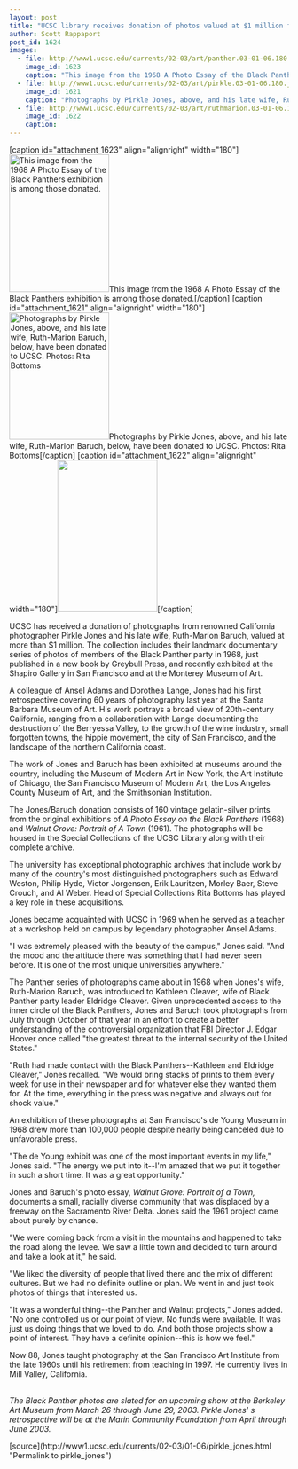 ```yaml
---
layout: post
title: "UCSC library receives donation of photos valued at $1 million from renowned California photographer Pirkle Jones"
author: Scott Rappaport
post_id: 1624
images:
  - file: http://www1.ucsc.edu/currents/02-03/art/panther.03-01-06.180.jpg
    image_id: 1623
    caption: "This image from the 1968 A Photo Essay of the Black Panthers exhibition is among those donated."
  - file: http://www1.ucsc.edu/currents/02-03/art/pirkle.03-01-06.180.jpg
    image_id: 1621
    caption: "Photographs by Pirkle Jones, above, and his late wife, Ruth-Marion Baruch, below, have been donated to UCSC. Photos: Rita Bottoms"
  - file: http://www1.ucsc.edu/currents/02-03/art/ruthmarion.03-01-06.180.jpg
    image_id: 1622
    caption: 
---
```


[caption id="attachment_1623" align="alignright" width="180"]<a href="http://localhost/mysite/wp-content/uploads/2003/01/panther.03-01-06.180.jpg"><img class="size-full wp-image-1623" src="http://localhost/mysite/wp-content/uploads/2003/01/panther.03-01-06.180.jpg" alt="This image from the 1968 A Photo Essay of the Black Panthers exhibition is among those donated." width="180" height="248" /></a>This image from the 1968 A Photo Essay of the Black Panthers exhibition is among those donated.[/caption]
[caption id="attachment_1621" align="alignright" width="180"]<a href="http://localhost/mysite/wp-content/uploads/2003/01/pirkle.03-01-06.180.jpg"><img class="size-full wp-image-1621" src="http://localhost/mysite/wp-content/uploads/2003/01/pirkle.03-01-06.180.jpg" alt="Photographs by Pirkle Jones, above, and his late wife, Ruth-Marion Baruch, below, have been donated to UCSC. Photos: Rita Bottoms" width="180" height="229" /></a>Photographs by Pirkle Jones, above, and his late wife, Ruth-Marion Baruch, below, have been donated to UCSC. Photos: Rita Bottoms[/caption]
[caption id="attachment_1622" align="alignright" width="180"]<a href="http://localhost/mysite/wp-content/uploads/2003/01/ruthmarion.03-01-06.180.jpg"><img class="size-full wp-image-1622" src="http://localhost/mysite/wp-content/uploads/2003/01/ruthmarion.03-01-06.180.jpg" alt="" width="180" height="274" /></a>[/caption]
<p>
  UCSC has received a donation of photographs from renowned California photographer Pirkle Jones and his late wife, Ruth-Marion Baruch, valued at more than $1 million. The collection includes their landmark documentary series of photos of members of the Black Panther party in 1968, just published in a new book by Greybull Press, and recently exhibited at the Shapiro Gallery in San Francisco and at the Monterey Museum of Art.
</p>
<p>
  A colleague of Ansel Adams and Dorothea Lange, Jones had his first retrospective covering 60 years of photography last year at the Santa Barbara Museum of Art. His work portrays a broad view of 20th-century California, ranging from a collaboration with Lange documenting the destruction of the Berryessa Valley, to the growth of the wine industry, small forgotten towns, the hippie movement, the city of San Francisco, and the landscape of the northern California coast.<br>
</p>
<p>
  The work of Jones and Baruch has been exhibited at museums around the country, including the Museum of Modern Art in New York, the Art Institute of Chicago, the San Francisco Museum of Modern Art, the Los Angeles County Museum of Art, and the Smithsonian Institution.<br>
</p>
<p>
  The Jones/Baruch donation consists of 160 vintage gelatin-silver prints from the original exhibitions of <i>A Photo Essay on the Black Panthers</i> (1968) and <i>Walnut Grove: Portrait of A Town</i> (1961). The photographs will be housed in the Special Collections of the UCSC Library along with their complete archive.
</p>
<p>
  The university has exceptional photographic archives that include work by many of the country's most distinguished photographers such as Edward Weston, Philip Hyde, Victor Jorgensen, Erik Lauritzen, Morley Baer, Steve Crouch, and Al Weber. Head of Special Collections Rita Bottoms has played a key role in these acquisitions.
</p>
<p>
  Jones became acquainted with UCSC in 1969 when he served as a teacher at a workshop held on campus by legendary photographer Ansel Adams.<br>
</p>
<p>
  "I was extremely pleased with the beauty of the campus," Jones said. "And the mood and the attitude there was something that I had never seen before. It is one of the most unique universities anywhere."<br>
</p>
<p>
  The Panther series of photographs came about in 1968 when Jones's wife, Ruth-Marion Baruch, was introduced to Kathleen Cleaver, wife of Black Panther party leader Eldridge Cleaver. Given unprecedented access to the inner circle of the Black Panthers, Jones and Baruch took photographs from July through October of that year in an effort to create a better understanding of the controversial organization that FBI Director J. Edgar Hoover once called "the greatest threat to the internal security of the United States."<br>
</p>
<p>
  "Ruth had made contact with the Black Panthers--Kathleen and Eldridge Cleaver," Jones recalled. "We would bring stacks of prints to them every week for use in their newspaper and for whatever else they wanted them for. At the time, everything in the press was negative and always out for shock value."<br>
</p>
<p>
  An exhibition of these photographs at San Francisco's de Young Museum in 1968 drew more than 100,000 people despite nearly being canceled due to unfavorable press.<br>
</p>
<p>
  "The de Young exhibit was one of the most important events in my life," Jones said. "The energy we put into it--I'm amazed that we put it together in such a short time. It was a great opportunity."<br>
</p>
<p>
  Jones and Baruch's photo essay, <i>Walnut Grove: Portrait of a Town,</i> documents a small, racially diverse community that was displaced by a freeway on the Sacramento River Delta. Jones said the 1961 project came about purely by chance.<br>
</p>
<p>
  "We were coming back from a visit in the mountains and happened to take the road along the levee. We saw a little town and decided to turn around and take a look at it," he said.
</p>
<p>
  "We liked the diversity of people that lived there and the mix of different cultures. But we had no definite outline or plan. We went in and just took photos of things that interested us.<br>
</p>
<p>
  "It was a wonderful thing--the Panther and Walnut projects," Jones added. "No one controlled us or our point of view. No funds were available. It was just us doing things that we loved to do. And both those projects show a point of interest. They have a definite opinion--this is how we feel."<br>
</p>
<p>
  Now 88, Jones taught photography at the San Francisco Art Institute from the late 1960s until his retirement from teaching in 1997. He currently lives in Mill Valley, California.<br>
  <br>
</p>
<p>
  <i>The Black Panther photos are slated for an upcoming show at the Berkeley Art Museum from March 26 through June 29, 2003. Pirkle Jones' s retrospective will be at the Marin Community Foundation from April through June 2003.<br></i>
</p>
[source](http://www1.ucsc.edu/currents/02-03/01-06/pirkle_jones.html "Permalink to pirkle_jones")

